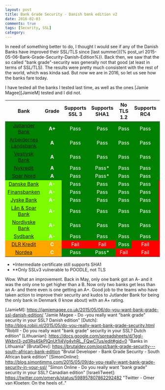 ```yaml
---
layout: post
title: Bank Grade Security - Danish bank edition v2
date: 2016-02-03
comments: true
tags: [Security, SSL]
category: 
---
```


In need of something better to do, I thought I would see if any of the Danish Banks have improved their SSL/TLS since [last summer]({% post_url 2015-05-06-Bank-Grade-Security-Danish-Edition%}). Back then, we saw that the so called "bank grade"-security was generally not that good (at least in terms of SSL/TLS). The results were pretty much consistent with the rest of the world, which was kinda sad. But now we are in 2016, so let us see how the banks fare today.

I have tested all the banks I tested last time, as well as the ones [Jamie Magee][JamieM] tested and I did not. 

<table><thead><tr><th style="text-align: center">Bank</th><th style="text-align: center">Grade</th><th style="text-align: center">Supports SSL 3</th><th style="text-align: center">Supports SHA1</th><th style="text-align: center">No TLS 1.2</th><th style="text-align: center">Supports RC4</th><th style="text-align: center">Forward Secrecy</th><th style="text-align: center">POODLE</th></tr></thead><tbody><tr><td style="text-align: center; background-color:green; color:white"><a href="https://www.ssllabs.com/ssltest/analyze.html?d=https%3A%2F%2Fjutlander-netbank.dk" title="SSLLabs - jutlander-netbank.dk">Jutlander Bank</a></td><td style="text-align: center; background-color:green; color:white"><strong>A+</strong></td><td style="text-align: center; background-color:green; color:white">Pass</td><td style="text-align: center; background-color:green; color:white">Pass</td><td style="text-align: center; background-color:green; color:white">Pass</td><td style="text-align: center; background-color:green; color:white">Pass</td><td style="text-align: center; background-color:green; color:white">Pass</td><td style="text-align: center; background-color:green; color:white">Pass</td></tr><tr><td style="text-align: center; background-color:green; color:white"><a href="https://www.ssllabs.com/ssltest/analyze.html?d=al-bank.dk" title="SSLLabs - al-bank.dk">Arbejdernes Landsbank</a></td><td style="text-align: center; background-color:green; color:white"><strong>A</strong></td><td style="text-align: center; background-color:green; color:white">Pass</td><td style="text-align: center; background-color:green; color:white">Pass</td><td style="text-align: center; background-color:green; color:white">Pass</td><td style="text-align: center; background-color:green; color:white">Pass</td><td style="text-align: center; background-color:green; color:white">Pass</td><td style="text-align: center; background-color:green; color:white">Pass</td></tr><tr><td style="text-align: center; background-color:green; color:white"><a href="https://www.ssllabs.com/ssltest/analyze.html?d=vestjyskbank.dk" title="SSLLabs - Vestjyskbank.dk">Vestjysk Bank</a></td><td style="text-align: center; background-color:green; color:white"><strong>A</strong></td><td style="text-align: center; background-color:green; color:white">Pass</td><td style="text-align: center; background-color:green; color:white">Pass</td><td style="text-align: center; background-color:green; color:white">Pass</td><td style="text-align: center; background-color:green; color:white">Pass</td><td style="text-align: center; background-color:green; color:white">Pass</td><td style="text-align: center; background-color:green; color:white">Pass</td></tr><tr><td style="text-align: center; background-color:green; color:white"><a href="https://www.ssllabs.com/ssltest/analyze.html?d=mitnykredit.dk" title="SSLLabs - mitnykredit.dk">Nykredit</a></td><td style="text-align: center; background-color:green; color:white"><strong>A</strong></td><td style="text-align: center; background-color:green; color:white">Pass</td><td style="text-align: center; background-color:green; color:white">Pass*</td><td style="text-align: center; background-color:green; color:white">Pass</td><td style="text-align: center; background-color:green; color:white">Pass</td><td style="text-align: center; background-color:green; color:white">Pass</td><td style="text-align: center; background-color:green; color:white">Pass</td></tr><tr><td style="text-align: center; background-color:green; color:white"><a href="https://www.ssllabs.com/ssltest/analyze.html?d=https%3A%2F%2Fnetbank.sparnord.dk" title="SSLLabs - netbank.sparnord.dk">Spar Nord</a></td><td style="text-align: center; background-color:green; color:white"><strong>A</strong></td><td style="text-align: center; background-color:green; color:white">Pass</td><td style="text-align: center; background-color:green; color:white">Pass*</td><td style="text-align: center; background-color:green; color:white">Pass</td><td style="text-align: center; background-color:green; color:white">Pass</td><td style="text-align: center; background-color:green; color:white">Pass</td><td style="text-align: center; background-color:green; color:white">Pass</td></tr><tr><td style="text-align: center; background-color:lawngreen; color:white"><a href="https://www.ssllabs.com/ssltest/analyze.html?d=https%3A%2F%2Fwww.danskebank.dk" title="SSLLabs - www.danskebank.dk">Danske Bank</a></td><td style="text-align: center; background-color:lawngreen; color:white"><strong>A-</strong></td><td style="text-align: center; background-color:green; color:white">Pass</td><td style="text-align: center; background-color:green; color:white">Pass</td><td style="text-align: center; background-color:green; color:white">Pass</td><td style="text-align: center; background-color:green; color:white">Pass</td><td style="text-align: center; background-color:red; color:white">Fail</td><td style="text-align: center; background-color:green; color:white">Pass</td></tr><tr><td style="text-align: center; background-color:lawngreen; color:white"><a href="https://www.ssllabs.com/ssltest/analyze.html?d=portal.bankdata.dk" title="SSLLabs - portal.bankdata.dk">Finansbanken</a></td><td style="text-align: center; background-color:lawngreen; color:white"><strong>A-</strong></td><td style="text-align: center; background-color:green; color:white">Pass</td><td style="text-align: center; background-color:green; color:white">Pass</td><td style="text-align: center; background-color:green; color:white">Pass</td><td style="text-align: center; background-color:green; color:white">Pass</td><td style="text-align: center; background-color:red; color:white">Fail</td><td style="text-align: center; background-color:green; color:white">Pass</td></tr><tr><td style="text-align: center; background-color:lawngreen; color:white"><a href="https://www.ssllabs.com/ssltest/analyze.html?d=portal.jyskebank.dk" title="SSLLabs - portal.jyskebank.dk">Jyske Bank</a></td><td style="text-align: center; background-color:lawngreen; color:white"><strong>A-</strong></td><td style="text-align: center; background-color:green; color:white">Pass</td><td style="text-align: center; background-color:green; color:white">Pass</td><td style="text-align: center; background-color:green; color:white">Pass</td><td style="text-align: center; background-color:green; color:white">Pass</td><td style="text-align: center; background-color:red; color:white">Fail</td><td style="text-align: center; background-color:green; color:white">Pass</td></tr><tr><td style="text-align: center; background-color:lawngreen; color:white"><a href="https://www.ssllabs.com/ssltest/analyze.html?d=lsb.dk" title="SSLLabs - lsb.dk">Lån &amp; Spar Bank</a></td><td style="text-align: center; background-color:lawngreen; color:white"><strong>A-</strong></td><td style="text-align: center; background-color:green; color:white">Pass</td><td style="text-align: center; background-color:green; color:white">Pass</td><td style="text-align: center; background-color:green; color:white">Pass</td><td style="text-align: center; background-color:green; color:white">Pass</td><td style="text-align: center; background-color:red; color:white">Fail</td><td style="text-align: center; background-color:green; color:white">Pass</td></tr><tr><td style="text-align: center; background-color:lawngreen; color:white"><a href="https://www.ssllabs.com/ssltest/analyze.html?d=portal4.nordjyskebank.dk" title="SSLLabs - portal4.nordjyskebank.dk">Nordjyske Bank</a></td><td style="text-align: center; background-color:lawngreen; color:white"><strong>A-</strong></td><td style="text-align: center; background-color:green; color:white">Pass</td><td style="text-align: center; background-color:green; color:white">Pass</td><td style="text-align: center; background-color:green; color:white">Pass</td><td style="text-align: center; background-color:green; color:white">Pass</td><td style="text-align: center; background-color:red; color:white">Fail</td><td style="text-align: center; background-color:green; color:white">Pass</td></tr><tr><td style="text-align: center; background-color:lawngreen; color:white"><a href="https://www.ssllabs.com/ssltest/analyze.html?d=portal4.sydbank.dk" title="SSLLabs - portal4.sydbank.dk">Sydbank</a></td><td style="text-align: center; background-color:lawngreen; color:white"><strong>A-</strong></td><td style="text-align: center; background-color:green; color:white">Pass</td><td style="text-align: center; background-color:green; color:white">Pass</td><td style="text-align: center; background-color:green; color:white">Pass</td><td style="text-align: center; background-color:green; color:white">Pass</td><td style="text-align: center; background-color:red; color:white">Fail</td><td style="text-align: center; background-color:green; color:white">Pass</td></tr><tr><td style="text-align: center; background-color:orange; color:white"><a href="https://www.ssllabs.com/ssltest/analyze.html?d=dlr.dk" title="SSLLabs - www.dlr.dk">DLR Kredit</a></td><td style="text-align: center; background-color:orange; color:white"><strong>C</strong></td><td style="text-align: center; background-color:red; color:white">Fail</td><td style="text-align: center; background-color:red; color:white">Fail</td><td style="text-align: center; background-color:green; color:white">Pass</td><td style="text-align: center; background-color:red; color:white">Fail</td><td style="text-align: center; background-color:red; color:white">Fail</td><td style="text-align: center; background-color:red; color:white">Fail**</td></tr><tr><td style="text-align: center; background-color:orange; color:white"><a href="https://www.ssllabs.com/ssltest/analyze.html?d=netbank.nordea.dk" title="SSLLabs - netbank.nordea.dk">Nordea</a></td><td style="text-align: center; background-color:orange; color:white"><strong>C</strong></td><td style="text-align: center; background-color:green; color:white">Pass</td><td style="text-align: center; background-color:green; color:white">Pass*</td><td style="text-align: center; background-color:red; color:white">Fail</td><td style="text-align: center; background-color:red; color:white">Fail</td><td style="text-align: center; background-color:red; color:white">Fail</td><td style="text-align: center; background-color:green; color:white">Pass</td></tr></tbody></table>

- *Intermediate certificate still supports SHA1  
- **Only SSLv3 vulnerable to POODLE, not TLS


Wow. What an improvement. Back in May, only one bank got an A- and it was the only one to get higher than a B. Now only two banks get less than an A- and there even is one getting an A+. Good job to the teams who have taken action to improve their security and kudos to Jutlander Bank for being the only bank in Denmark (I know about) with an A+ rating.



<!-- Bibliography -->

[TroyHunt]: http://www.troyhunt.com/2015/05/do-you-really-want-bank-grade-security.html "TroyHunt.com - Do you really want “bank grade” security in your SSL? Here’s how Aussie banks fare"
[SSLLabs]: https://www.ssllabs.com/ssltest/ "Qualys SSL LABS - SSL Server Test"
[WikiPoodle]: https://en.wikipedia.org/wiki/POODLE "Wikipedia - POODLE"
[NemId]: https://en.wikipedia.org/wiki/NemID "Wikipedia - NemID"
[Himmerland-login]: https://www.himmerland.dk/netbank/adgang/logondanid/logondanid_bred/ "www.himmerland.dk - Jutlander/Himmerland NemID login page"
[MagneticMonkey]: http://blog.wilka.co.uk/2015/05/06/uk-bank-ssl/ "Magnetic Monkey - UK 'Bank Grade' SSL"
[IanG]: http://www.greenman.co.za/blog/?p=1734 "Neverness - South African Banks SSL Security"
[GDocs]: https://docs.google.com/spreadsheets/d/1LI1Pk0IwAvD9FE4ShHIU8ajT_NvEtGxO0VFW4OR78TY/edit#gid=0 "Banks & HTTPS in the Czech Republic"
[JamieM]: https://jamiemagee.co.uk/2015/05/06/do-you-want-bank-grade-ssl-danish-edition/ "Jamie Magee - Do -you really want "bank grade" security in your SSL? Danish edition" 
[Dutch]: http://blog.robiii.nl/2015/05/do-you-really-want-bank-grade-security.html "RobIII - Do you really want "bank grade" security in your SSL? Dutch edition"
[Lithuanian]: https://docs.google.com/spreadsheets/d/1ggl-WkbnI3-zd3Rs4SkPIQnUt1I4Vg4vhRL_FQwC7us/edit#gid=0 "Banks in Lithuania"
[BrutalDev]: https://brutaldev.com/post/bank-grade-security---south-african-bank-edition "Brutal Developer - Bank Grade Security - South African bank edition"
[SimonOnline]: http://blog.simontimms.com/2015/05/09/do-you-really-want-bank-grade-security-in-your-ssl/ "Simon Online - Do you really want "bank grade" security in your SSL? Canadian edition"
[IsraeliTweet]: https://twitter.com/omervk/status/598957807862292482 "Twitter - Omer van Kloeten: On the heels of.."

[VB]: https://www.ssllabs.com/ssltest/analyze.html?d=vestjyskbank.dk "SSLLabs - Vestjyskbank.dk"
[DB]: https://www.ssllabs.com/ssltest/analyze.html?d=https%3A%2F%2Fwww.danskebank.dk "SSLLabs - www.danskebank.dk"
[SN]: https://www.ssllabs.com/ssltest/analyze.html?d=https%3A%2F%2Fnetbank.sparnord.dk "SSLLabs - netbank.sparnord.dk"
[JB]: https://www.ssllabs.com/ssltest/analyze.html?d=https%3A%2F%2Fjutlander-netbank.dk "SSLLabs - jutlander-netbank.dk"
[H]: https://www.ssllabs.com/ssltest/analyze.html?d=www.himmerland.dk "SSLLabs - www.himmerland.dk"
[AL]: https://www.ssllabs.com/ssltest/analyze.html?d=al-bank.dk "SSLLabs - al-bank.dk"
[S]: https://www.ssllabs.com/ssltest/analyze.html?d=portal4.sydbank.dk "SSLLabs - portal4.sydbank.dk"
[NB]: https://www.ssllabs.com/ssltest/analyze.html?d=portal4.nrsbank.dk "SSLLabs - portal4.nrsbank.dk"
[F]: https://www.ssllabs.com/ssltest/analyze.html?d=portal.bankdata.dk "SSLLabs - portal.bankdata.dk"
[LSB]: https://www.ssllabs.com/ssltest/analyze.html?d=lsb.dk "SSLLabs - lsb.dk"